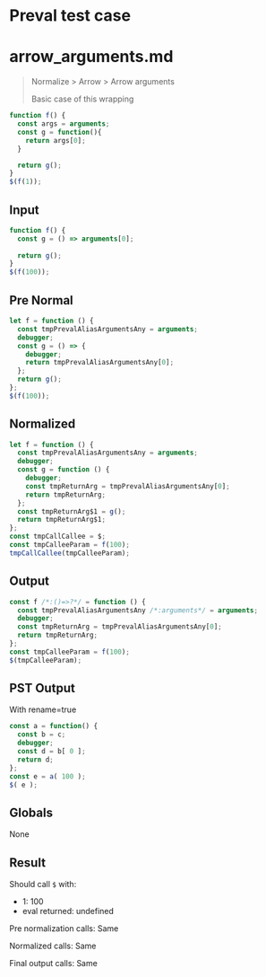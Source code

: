 # Preval test case

# arrow_arguments.md

> Normalize > Arrow > Arrow arguments
>
> Basic case of this wrapping


```js
function f() {
  const args = arguments;
  const g = function(){
    return args[0];
  }

  return g();
}
$(f(1));
```

## Input

`````js filename=intro
function f() {
  const g = () => arguments[0];
  
  return g();
}
$(f(100));
`````

## Pre Normal


`````js filename=intro
let f = function () {
  const tmpPrevalAliasArgumentsAny = arguments;
  debugger;
  const g = () => {
    debugger;
    return tmpPrevalAliasArgumentsAny[0];
  };
  return g();
};
$(f(100));
`````

## Normalized


`````js filename=intro
let f = function () {
  const tmpPrevalAliasArgumentsAny = arguments;
  debugger;
  const g = function () {
    debugger;
    const tmpReturnArg = tmpPrevalAliasArgumentsAny[0];
    return tmpReturnArg;
  };
  const tmpReturnArg$1 = g();
  return tmpReturnArg$1;
};
const tmpCallCallee = $;
const tmpCalleeParam = f(100);
tmpCallCallee(tmpCalleeParam);
`````

## Output


`````js filename=intro
const f /*:()=>?*/ = function () {
  const tmpPrevalAliasArgumentsAny /*:arguments*/ = arguments;
  debugger;
  const tmpReturnArg = tmpPrevalAliasArgumentsAny[0];
  return tmpReturnArg;
};
const tmpCalleeParam = f(100);
$(tmpCalleeParam);
`````

## PST Output

With rename=true

`````js filename=intro
const a = function() {
  const b = c;
  debugger;
  const d = b[ 0 ];
  return d;
};
const e = a( 100 );
$( e );
`````

## Globals

None

## Result

Should call `$` with:
 - 1: 100
 - eval returned: undefined

Pre normalization calls: Same

Normalized calls: Same

Final output calls: Same
